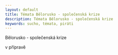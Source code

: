 ```yaml
---
layout: default
title: Témata Bělorusko - společenská krize
description: Témata Bělorusko - společenská krize
keywords: sucho, témata, piráti
---
```

<div class="o-section">
  <div class="row">

   Bělorusko - společenská krize

  </div>
  <div class="row">

   v přípravě

  </div>
  
  
</div>
